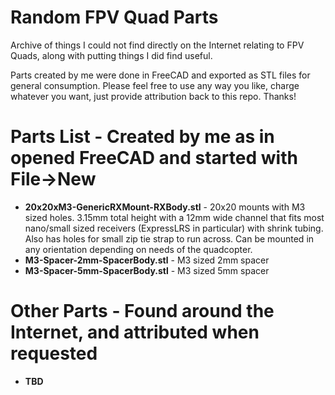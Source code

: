 # Random FPV Quad Parts

Archive of things I could not find directly on the Internet relating to FPV Quads, along with putting things I did find useful.

Parts created by me were done in FreeCAD and exported as STL files for general consumption. Please feel free to use any way you like, charge whatever you want, just provide attribution back to this repo. Thanks!

# Parts List - Created by me as in opened FreeCAD and started with File->New
- **20x20xM3-GenericRXMount-RXBody.stl** - 20x20 mounts with M3 sized holes. 3.15mm total height with a 12mm wide channel that fits most nano/small sized receivers (ExpressLRS in particular) with shrink tubing. Also has holes for small zip tie strap to run across. Can be mounted in any orientation depending on needs of the quadcopter.
- **M3-Spacer-2mm-SpacerBody.stl** - M3 sized 2mm spacer
- **M3-Spacer-5mm-SpacerBody.stl** - M3 sized 5mm spacer

# Other Parts - Found around the Internet, and attributed when requested
- **TBD**
